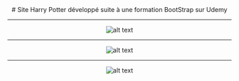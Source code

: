 <div align="center"> 
  # Site Harry Potter développé suite à une formation BootStrap sur Udemy

___

![alt text](https://cdn.discordapp.com/attachments/634120907262263298/758742365451059200/unknown.png "Harry Potter preview web")

___

![alt text](https://cdn.discordapp.com/attachments/634120907262263298/758742424335155240/unknown.png "Harry Potter mobile preview")

___

![alt text](https://cdn.discordapp.com/attachments/634120907262263298/758742550818586644/unknown.png "Harry Potter modal preview")
</div>
